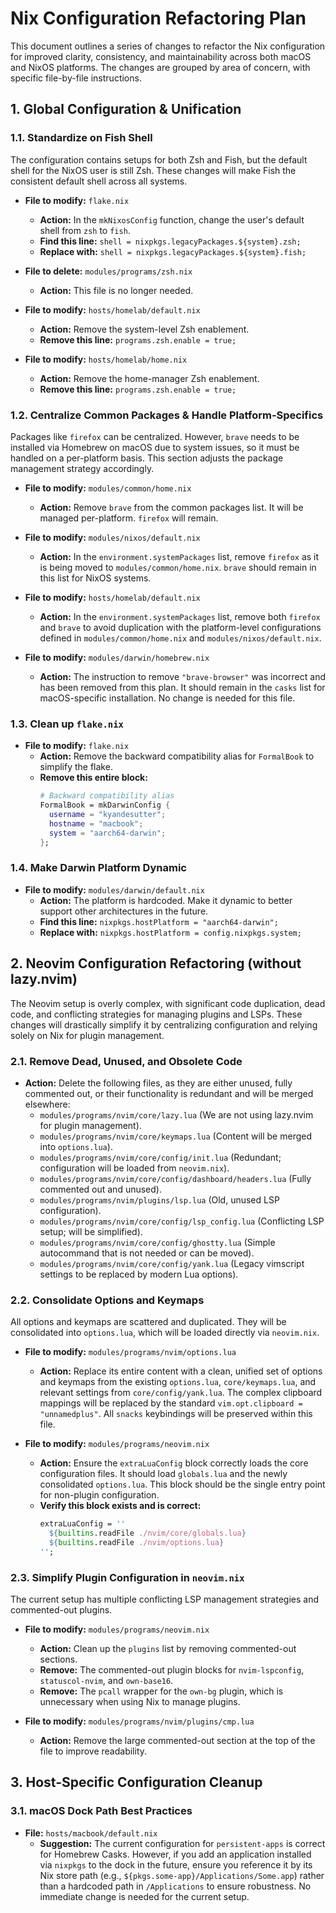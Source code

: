# Nix Configuration Refactoring Plan

This document outlines a series of changes to refactor the Nix configuration for improved clarity, consistency, and maintainability across both macOS and NixOS platforms. The changes are grouped by area of concern, with specific file-by-file instructions.

## 1. Global Configuration & Unification

### 1.1. Standardize on Fish Shell

The configuration contains setups for both Zsh and Fish, but the default shell for the NixOS user is still Zsh. These changes will make Fish the consistent default shell across all systems.

-   **File to modify:** `flake.nix`
    -   **Action:** In the `mkNixosConfig` function, change the user's default shell from `zsh` to `fish`.
    -   **Find this line:** `shell = nixpkgs.legacyPackages.${system}.zsh;`
    -   **Replace with:** `shell = nixpkgs.legacyPackages.${system}.fish;`

-   **File to delete:** `modules/programs/zsh.nix`
    -   **Action:** This file is no longer needed.

-   **File to modify:** `hosts/homelab/default.nix`
    -   **Action:** Remove the system-level Zsh enablement.
    -   **Remove this line:** `programs.zsh.enable = true;`

-   **File to modify:** `hosts/homelab/home.nix`
    -   **Action:** Remove the home-manager Zsh enablement.
    -   **Remove this line:** `programs.zsh.enable = true;`

### 1.2. Centralize Common Packages & Handle Platform-Specifics

Packages like `firefox` can be centralized. However, `brave` needs to be installed via Homebrew on macOS due to system issues, so it must be handled on a per-platform basis. This section adjusts the package management strategy accordingly.

-   **File to modify:** `modules/common/home.nix`
    -   **Action:** Remove `brave` from the common packages list. It will be managed per-platform. `firefox` will remain.

-   **File to modify:** `modules/nixos/default.nix`
    -   **Action:** In the `environment.systemPackages` list, remove `firefox` as it is being moved to `modules/common/home.nix`. `brave` should remain in this list for NixOS systems.

-   **File to modify:** `hosts/homelab/default.nix`
    -   **Action:** In the `environment.systemPackages` list, remove both `firefox` and `brave` to avoid duplication with the platform-level configurations defined in `modules/common/home.nix` and `modules/nixos/default.nix`.

-   **File to modify:** `modules/darwin/homebrew.nix`
    -   **Action:** The instruction to remove `"brave-browser"` was incorrect and has been removed from this plan. It should remain in the `casks` list for macOS-specific installation. No change is needed for this file.

### 1.3. Clean up `flake.nix`

-   **File to modify:** `flake.nix`
    -   **Action:** Remove the backward compatibility alias for `FormalBook` to simplify the flake.
    -   **Remove this entire block:**
        ```nix
        # Backward compatibility alias
        FormalBook = mkDarwinConfig {
          username = "kyandesutter";
          hostname = "macbook";
          system = "aarch64-darwin";
        };
        ```

### 1.4. Make Darwin Platform Dynamic

-   **File to modify:** `modules/darwin/default.nix`
    -   **Action:** The platform is hardcoded. Make it dynamic to better support other architectures in the future.
    -   **Find this line:** `nixpkgs.hostPlatform = "aarch64-darwin";`
    -   **Replace with:** `nixpkgs.hostPlatform = config.nixpkgs.system;`

## 2. Neovim Configuration Refactoring (without lazy.nvim)

The Neovim setup is overly complex, with significant code duplication, dead code, and conflicting strategies for managing plugins and LSPs. These changes will drastically simplify it by centralizing configuration and relying solely on Nix for plugin management.

### 2.1. Remove Dead, Unused, and Obsolete Code

-   **Action:** Delete the following files, as they are either unused, fully commented out, or their functionality is redundant and will be merged elsewhere:
    -   `modules/programs/nvim/core/lazy.lua` (We are not using lazy.nvim for plugin management).
    -   `modules/programs/nvim/core/keymaps.lua` (Content will be merged into `options.lua`).
    -   `modules/programs/nvim/core/config/init.lua` (Redundant; configuration will be loaded from `neovim.nix`).
    -   `modules/programs/nvim/core/config/dashboard/headers.lua` (Fully commented out and unused).
    -   `modules/programs/nvim/plugins/lsp.lua` (Old, unused LSP configuration).
    -   `modules/programs/nvim/core/config/lsp_config.lua` (Conflicting LSP setup; will be simplified).
    -   `modules/programs/nvim/core/config/ghostty.lua` (Simple autocommand that is not needed or can be moved).
    -   `modules/programs/nvim/core/config/yank.lua` (Legacy vimscript settings to be replaced by modern Lua options).

### 2.2. Consolidate Options and Keymaps

All options and keymaps are scattered and duplicated. They will be consolidated into `options.lua`, which will be loaded directly via `neovim.nix`.

-   **File to modify:** `modules/programs/nvim/options.lua`
    -   **Action:** Replace its entire content with a clean, unified set of options and keymaps from the existing `options.lua`, `core/keymaps.lua`, and relevant settings from `core/config/yank.lua`. The complex clipboard mappings will be replaced by the standard `vim.opt.clipboard = "unnamedplus"`. All `snacks` keybindings will be preserved within this file.

-   **File to modify:** `modules/programs/neovim.nix`
    -   **Action:** Ensure the `extraLuaConfig` block correctly loads the core configuration files. It should load `globals.lua` and the newly consolidated `options.lua`. This block should be the single entry point for non-plugin configuration.
    -   **Verify this block exists and is correct:**
        ```nix
        extraLuaConfig = ''
          ${builtins.readFile ./nvim/core/globals.lua}
          ${builtins.readFile ./nvim/options.lua}
        '';
        ```

### 2.3. Simplify Plugin Configuration in `neovim.nix`

The current setup has multiple conflicting LSP management strategies and commented-out plugins.

-   **File to modify:** `modules/programs/neovim.nix`
    -   **Action:** Clean up the `plugins` list by removing commented-out sections.
    -   **Remove:** The commented-out plugin blocks for `nvim-lspconfig`, `statuscol-nvim`, and `own-base16`.
    -   **Remove:** The `pcall` wrapper for the `own-bg` plugin, which is unnecessary when using Nix to manage plugins.

-   **File to modify:** `modules/programs/nvim/plugins/cmp.lua`
    -   **Action:** Remove the large commented-out section at the top of the file to improve readability.

## 3. Host-Specific Configuration Cleanup

### 3.1. macOS Dock Path Best Practices

-   **File:** `hosts/macbook/default.nix`
    -   **Suggestion:** The current configuration for `persistent-apps` is correct for Homebrew Casks. However, if you add an application installed via `nixpkgs` to the dock in the future, ensure you reference it by its Nix store path (e.g., `${pkgs.some-app}/Applications/Some.app`) rather than a hardcoded path in `/Applications` to ensure robustness. No immediate change is needed for the current setup.
